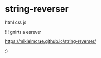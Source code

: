 # string-reverser
html css js

!!! gnirts a esrever

https://mikielmcrae.github.io/string-reverser/

:)
